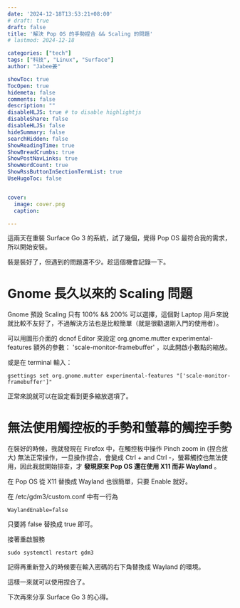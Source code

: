 ```yaml
---
date: '2024-12-18T13:53:21+08:00'
# draft: true
draft: false
title: '解決 Pop OS 的手勢捏合 && Scaling 的問題'
# lastmod: 2024-12-18

categories: ["tech"]
tags: ["科技", "Linux", "Surface"]
author: "Jabee姜"

showToc: true
TocOpen: true
hidemeta: false
comments: false
description: ""
disableHLJS: true # to disable highlightjs
disableShare: false
disableHLJS: false
hideSummary: false
searchHidden: false
ShowReadingTime: true
ShowBreadCrumbs: true
ShowPostNavLinks: true
ShowWordCount: true
ShowRssButtonInSectionTermList: true
UseHugoToc: false


cover:
  image: cover.png
  caption: 

---
```


這兩天在重裝 Surface Go 3 的系統，試了幾個，覺得 Pop OS 最符合我的需求，所以開始安裝。

裝是裝好了，但遇到的問題還不少。趁這個機會記錄一下。

# Gnome 長久以來的 Scaling 問題

Gnome 預設 Scaling 只有 100% && 200% 可以選擇，這個對 Laptop 用戶來說就比較不友好了，不過解決方法也是比較簡單（就是很勸退剛入門的使用者）。

可以用圖形介面的 dcnof Editor 來設定 org.gnome.mutter experimental-features 額外的參數： 'scale-monitor-framebuffer' ，以此開啟小數點的縮放。

或是在 terminal 輸入：

```
gsettings set org.gnome.mutter experimental-features "['scale-monitor-framebuffer']"
```

正常來說就可以在設定看到更多縮放選項了。

# 無法使用觸控板的手勢和螢幕的觸控手勢

在裝好的時候，我就發現在 Firefox 中，在觸控板中操作 Pinch zoom in (捏合放大) 無法正常操作，一旦操作捏合，會變成 Ctrl + and Ctrl -，螢幕觸控也無法使用，因此我就開始排查，才 **發現原來 Pop OS 還在使用 X11 而非 Wayland** 。

在 Pop OS 從 X11 替換成 Wayland 也很簡單，只要 Enable 就好。

在 /etc/gdm3/custom.conf 中有一行為

```
WaylandEnable=false
```

只要將 false 替換成 true 即可。

接著重啟服務

```
sudo systemctl restart gdm3
```

記得再重新登入的時候要在輸入密碼的右下角替換成 Wayland 的環境。

這樣一來就可以使用捏合了。

下次再來分享 Surface Go 3 的心得。

